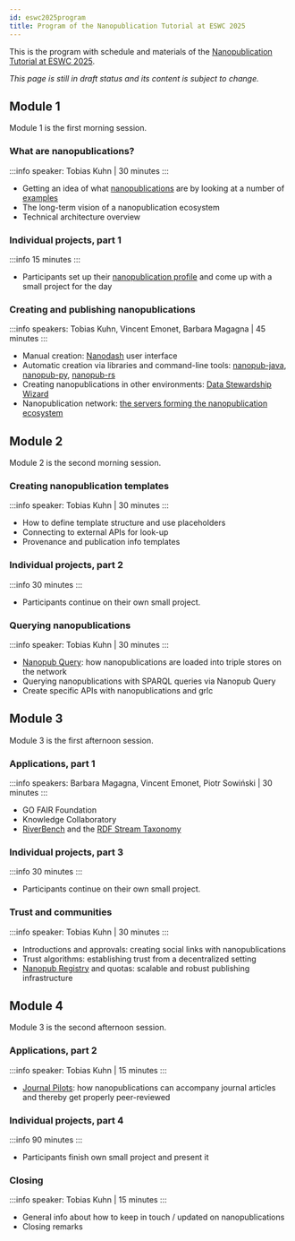 ```yaml
---
id: eswc2025program
title: Program of the Nanopublication Tutorial at ESWC 2025
---
```


This is the program with schedule and materials of the [Nanopublication Tutorial at ESWC 2025](/docs/tutorials/eswc2025).

_This page is still in draft status and its content is subject to change._

## Module 1

Module 1 is the first morning session.

### What are nanopublications?

:::info speaker: Tobias Kuhn | 30 minutes
:::

- Getting an idea of what [nanopublications](https://nanopub.net/) are by looking at a number of [examples](https://nanopub.net/docs/examples)
- The long-term vision of a nanopublication ecosystem
- Technical architecture overview

### Individual projects, part 1

:::info 15 minutes
:::

- Participants set up their [nanopublication profile](https://nanodash.knowledgepixels.com/profile) and come up with a small project for the day

### Creating and publishing nanopublications

:::info speakers: Tobias Kuhn, Vincent Emonet, Barbara Magagna | 45 minutes
:::

- Manual creation: [Nanodash](https://nanodash.knowledgepixels.com/) user interface
- Automatic creation via libraries and command-line tools: [nanopub-java](https://github.com/Nanopublication/nanopub-java), [nanopub-py](https://github.com/Nanopublication/nanopub-py), [nanopub-rs](https://github.com/vemonet/nanopub-rs)
- Creating nanopublications in other environments: [Data Stewardship Wizard](https://ds-wizard.org/)
- Nanopublication network: [the servers forming the nanopublication ecosystem](https://monitor.knowledgepixels.com/)


## Module 2

Module 2 is the second morning session.

### Creating nanopublication templates

:::info speaker: Tobias Kuhn | 30 minutes
:::

- How to define template structure and use placeholders
- Connecting to external APIs for look-up
- Provenance and publication info templates

### Individual projects, part 2

:::info 30 minutes
:::

- Participants continue on their own small project.

### Querying nanopublications

:::info speaker: Tobias Kuhn | 30 minutes
:::

- [Nanopub Query](https://github.com/knowledgepixels/nanopub-query): how nanopublications are loaded into triple stores on the network
- Querying nanopublications with SPARQL queries via Nanopub Query
- Create specific APIs with nanopublications and grlc


## Module 3

Module 3 is the first afternoon session.

### Applications, part 1

:::info speakers: Barbara Magagna, Vincent Emonet, Piotr Sowiński | 30 minutes
:::

- GO FAIR Foundation
- Knowledge Collaboratory
- [RiverBench](https://w3id.org/riverbench/v/dev/documentation/reporting-results) and the [RDF Stream Taxonomy](https://rdf-stax.github.io/dev/nanopubs/)

### Individual projects, part 3

:::info 30 minutes
:::

- Participants continue on their own small project.

### Trust and communities

:::info speaker: Tobias Kuhn | 30 minutes
:::

- Introductions and approvals: creating social links with nanopublications
- Trust algorithms: establishing trust from a decentralized setting
- [Nanopub Registry](https://github.com/knowledgepixels/nanopub-registry) and quotas: scalable and robust publishing infrastructure


## Module 4

Module 3 is the second afternoon session.

### Applications, part 2

:::info speaker: Tobias Kuhn | 15 minutes
:::

- [Journal Pilots](https://nanodash.knowledgepixels.com/connectorlist): how nanopublications can accompany journal articles and thereby get properly peer-reviewed

### Individual projects, part 4

:::info 90 minutes
:::

- Participants finish own small project and present it

### Closing

:::info speaker: Tobias Kuhn | 15 minutes
:::

- General info about how to keep in touch / updated on nanopublications
- Closing remarks
